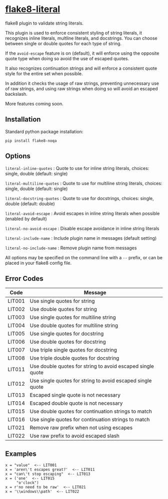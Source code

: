 [flake8-literal](https://github.com/plinss/flake8-literal)
==========

flake8 plugin to validate string literals.

This plugin is used to enforce consistent styling of string literals,
it recognizes inline literals, 
multline literals,
and docstrings.
You can choose between single or double quotes for each type of string.

If the `avoid-escape` feature is on (default),
it will enforce using the opposite quote type when doing so
avoid the use of escaped quotes.

It also recognizes continuation strings 
and will enforce a consistent quote style for the entire set 
when possible.

In addition it checks the usage of raw strings,
preventing unnecessary use of raw strings, 
and using raw strings when doing so will avoid an escaped backslash.

More features coming soon.


Installation
------------

Standard python package installation:

    pip install flake8-noqa


Options
-------
`literal-inline-quotes`
: Quote to use for inline string literals, choices: single, double (default: single)

`literal-multiline-quotes`
: Quote to use for multiline string literals, choices: single, double (default: single)

`literal-docstring-quotes`
: Quote to use for docstrings, choices: single, double (default: double)

`literal-avoid-escape`
: Avoid escapes in inline string literals when possible (enabled by default)

`literal-no-avoid-escape`
: Disable escape avoidance in inline string literals

`literal-include-name`
: Include plugin name in messages (default setting)

`literal-no-include-name`
: Remove plugin name from messages

All options may be specified on the command line with a `--` prefix,
or can be placed in your flake8 config file.


Error Codes
-----------

| Code   | Message |
|--------|---------|
| LIT001 | Use single quotes for string
| LIT002 | Use double quotes for string
| LIT003 | Use single quotes for multiline string
| LIT004 | Use double quotes for multiline string
| LIT005 | Use single quotes for docstring
| LIT006 | Use double quotes for docstring
| LIT007 | Use triple single quotes for docstring
| LIT008 | Use triple double quotes for docstring
| LIT011 | Use double quotes for string to avoid escaped single quote
| LIT012 | Use single quotes for string to avoid escaped single quote
| LIT013 | Escaped single quote is not necessary
| LIT014 | Escaped double quote is not necessary
| LIT015 | Use double quotes for continuation strings to match
| LIT016 | Use single quotes for continuation strings to match
| LIT021 | Remove raw prefix when not using escapes
| LIT022 | Use raw prefix to avoid escaped slash


Examples
--------

```
x = "value"  <-- LIT001
x = 'aren\'t escapes great?'  <-- LIT011
x = "can\'t stop escaping"  <-- LIT013
x = ('one'  <-- LIT015
     "o'clock")
x = r'no need to be raw'  <-- LIT021
x = '\\windows\\path'  <-- LIT022
```